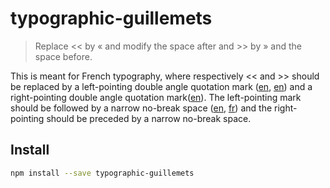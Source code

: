 # typographic-guillemets

> Replace << by « and modify the space after and >> by » and the space before.

This is meant for French typography, where respectively << and >> should be replaced by a left-pointing double angle quotation mark ([en](http://www.fileformat.info/info/unicode/char/00AB/index.htm), [en](https://en.wikipedia.org/wiki/Guillemet)) and a right-pointing double angle quotation mark([en](www.fileformat.info/info/unicode/char/00BB/index.htm)).
The left-pointing mark should be followed by a narrow no-break space ([en](http://www.fileformat.info/info/unicode/char/202f/index.htm), [fr](https://fr.wikipedia.org/wiki/Espace_fine_ins%C3%A9cable)) and the right-pointing should be preceded by a narrow no-break space.


## Install

```sh
npm install --save typographic-guillemets
```
